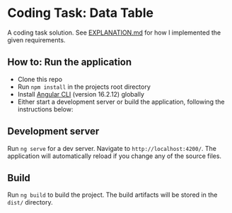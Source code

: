 # Coding Task: Data Table

A coding task solution.
See [EXPLANATION.md](EXPLANATION.md) for how I implemented the given requirements.

## How to: Run the application

- Clone this repo
- Run `npm install` in the projects root directory
- Install [Angular CLI](https://github.com/angular/angular-cli) (version 16.2.12) globally
- Either start a development server or build the application, following the instructions below:

## Development server

Run `ng serve` for a dev server. Navigate to `http://localhost:4200/`. The application will automatically reload if you change any of the source files.

## Build

Run `ng build` to build the project. The build artifacts will be stored in the `dist/` directory.